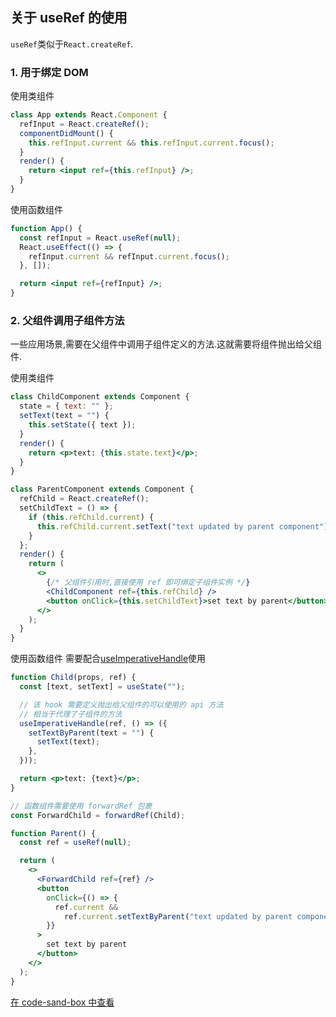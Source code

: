 ## 关于 useRef 的使用

`useRef`类似于`React.createRef`.

### 1. 用于绑定 DOM

使用类组件

```jsx
class App extends React.Component {
  refInput = React.createRef();
  componentDidMount() {
    this.refInput.current && this.refInput.current.focus();
  }
  render() {
    return <input ref={this.refInput} />;
  }
}
```

使用函数组件

```jsx
function App() {
  const refInput = React.useRef(null);
  React.useEffect(() => {
    refInput.current && refInput.current.focus();
  }, []);

  return <input ref={refInput} />;
}
```

### 2. 父组件调用子组件方法

一些应用场景,需要在父组件中调用子组件定义的方法.这就需要将组件抛出给父组件.

使用类组件

```jsx
class ChildComponent extends Component {
  state = { text: "" };
  setText(text = "") {
    this.setState({ text });
  }
  render() {
    return <p>text: {this.state.text}</p>;
  }
}

class ParentComponent extends Component {
  refChild = React.createRef();
  setChildText = () => {
    if (this.refChild.current) {
      this.refChild.current.setText("text updated by parent component");
    }
  };
  render() {
    return (
      <>
        {/* 父组件引用时,直接使用 ref 即可绑定子组件实例 */}
        <ChildComponent ref={this.refChild} />
        <button onClick={this.setChildText}>set text by parent</button>
      </>
    );
  }
}
```

使用函数组件
需要配合[useImperativeHandle](https://zh-hans.reactjs.org/docs/hooks-reference.html#useimperativehandle)使用

```jsx
function Child(props, ref) {
  const [text, setText] = useState("");

  // 该 hook 需要定义抛出给父组件的可以使用的 api 方法
  // 相当于代理了子组件的方法
  useImperativeHandle(ref, () => ({
    setTextByParent(text = "") {
      setText(text);
    },
  }));

  return <p>text: {text}</p>;
}

// 函数组件需要使用 forwardRef 包裹
const ForwardChild = forwardRef(Child);

function Parent() {
  const ref = useRef(null);

  return (
    <>
      <ForwardChild ref={ref} />
      <button
        onClick={() => {
          ref.current &&
            ref.current.setTextByParent("text updated by parent component");
        }}
      >
        set text by parent
      </button>
    </>
  );
}
```

[在 code-sand-box 中查看](https://codesandbox.io/s/forward-ref-component-y4j49?file=/src/App.js:746-1392)
